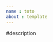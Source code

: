 ```yaml
---
name : toto
about : template
---
```


<!--- provide a general summary of this issue in the title -->

#description

<!--- Please provide bug's description -->

